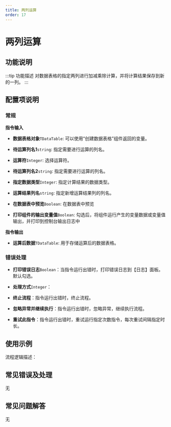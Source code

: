 ```yaml
---
title: 两列运算
order: 17
---
```


# 两列运算

## 功能说明

:::tip 功能描述
对数据表格的指定两列进行加减乘除计算，并将计算结果保存到新的一列。
:::

## 配置项说明

### 常规

**指令输入**

- **数据表格对象**`TDataTable`: 可以使用“创建数据表格”组件返回的变量。

- **待运算列名1**`string`: 指定需要进行运算的列名。

- **运算符**`Integer`: 选择运算符。

- **待运算列名2**`string`: 指定需要进行运算的列名。

- **指定数据类型**`Integer`: 指定计算结果的数据类型。

- **运算结果列名**`string`: 指定新增运算结果列的列名。

- **在数据表中预览**`Boolean`: 在数据表中预览

- **打印组件的输出变量值**`Boolean`: 勾选后，将组件运行产生的变量数据或变量值输出，并打印到控制台输出日志中


**指令输出**

- **运算后数据**`TDataTable`: 用于存储运算后的数据表格。

### 错误处理

- **打印错误日志**`Boolean`：当指令运行出错时，打印错误日志到【日志】面板。默认勾选。

- **处理方式**`Integer`：

 - **终止流程**：指令运行出错时，终止流程。

 - **忽略异常并继续执行**：指令运行出错时，忽略异常，继续执行流程。

 - **重试此指令**：指令运行出错时，重试运行指定次数指令，每次重试间隔指定时长。

## 使用示例

流程逻辑描述：

## 常见错误及处理

无

## 常见问题解答

无

